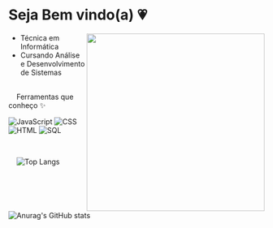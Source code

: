 
# Seja Bem vindo(a) 💗

<img src="https://media.giphy.com/media/fX5cZemSfX1cMZYuUJ/giphy.gif" width="350px" align="right">

  - Técnica em Informática
  - Cursando Análise e Desenvolvimento de Sistemas
    
<br>
‎ ‎ ‎ ‎ Ferramentas que conheço ✨

<br> 

![JavaScript]()
![CSS]()
![HTML]()
![SQL]()

<br>

‎ ‎ ‎ ‎ ![Top Langs](https://github-readme-stats.vercel.app/api/top-langs/?username=juliaturubia&layout=compact&show_icons=true&theme=dracula) 
<br> 
![Anurag's GitHub stats](https://github-readme-stats.vercel.app/api?username=juliaturubia&show_icons=true&theme=dracula) 



<!--
**juliaturubia/juliaturubia** is a ✨ _special_ ✨ repository because its `README.md` (this file) appears on your GitHub profile.

Here are some ideas to get you started:

- 🔭 I’m currently working on ...
- 🌱 I’m currently learning ...
- 👯 I’m looking to collaborate on ...
- 🤔 I’m looking for help with ...
- 💬 Ask me about ...
- 📫 How to reach me: ...
- 😄 Pronouns: ...
- ⚡ Fun fact: ...
-->
